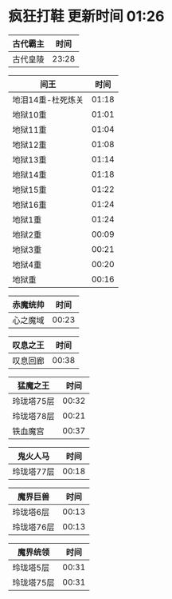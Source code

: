 # 疯狂打鞋 更新时间 01:26

| 古代霸主   | 时间    |
|--------|-------|
| 古代皇陵 | 23:28 |

| 间王   | 时间    |
|--------|-------|
| 地泪14重-杜死炼关 | 01:18 |
| 地狱10重 | 01:01 |
| 地狱11重 | 01:04 |
| 地狱12重 | 01:08 |
| 地狱13重 | 01:14 |
| 地狱14重 | 01:18 |
| 地狱15重 | 01:22 |
| 地狱16重 | 01:24 |
| 地狱1重 | 01:24 |
| 地狱2重 | 00:09 |
| 地狱3重 | 00:21 |
| 地狱4重 | 00:20 |
| 地狱重 | 00:16 |

| 赤魔统帅   | 时间    |
|--------|-------|
| 心之魔域 | 00:23 |

| 叹息之王   | 时间    |
|--------|-------|
| 叹息回廊 | 00:38 |

| 猛魔之王   | 时间    |
|--------|-------|
| 玲珑塔75层 | 00:32 |
| 玲珑塔78层 | 00:21 |
| 铁血魔宫 | 00:37 |

| 鬼火人马   | 时间    |
|--------|-------|
| 玲珑塔77层 | 00:18 |

| 魔界巨兽   | 时间    |
|--------|-------|
| 玲珑塔6层 | 00:13 |
| 玲珑塔76层 | 00:13 |

| 魔界统领   | 时间    |
|--------|-------|
| 玲珑塔5层 | 00:31 |
| 玲珑塔75层 | 00:31 |